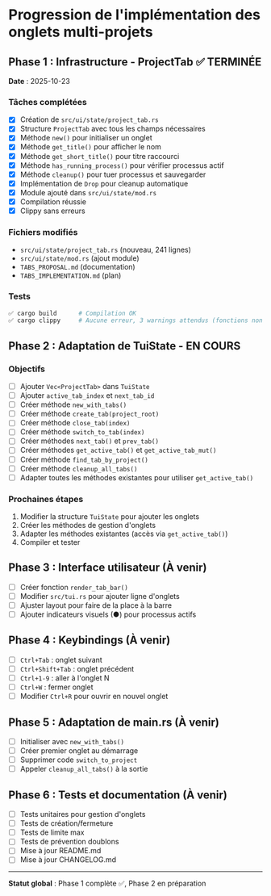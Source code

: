 # Progression de l'implémentation des onglets multi-projets

## Phase 1 : Infrastructure - ProjectTab ✅ TERMINÉE

**Date** : 2025-10-23

### Tâches complétées

- [x] Création de `src/ui/state/project_tab.rs`
- [x] Structure `ProjectTab` avec tous les champs nécessaires
- [x] Méthode `new()` pour initialiser un onglet
- [x] Méthode `get_title()` pour afficher le nom
- [x] Méthode `get_short_title()` pour titre raccourci
- [x] Méthode `has_running_process()` pour vérifier processus actif
- [x] Méthode `cleanup()` pour tuer processus et sauvegarder
- [x] Implémentation de `Drop` pour cleanup automatique
- [x] Module ajouté dans `src/ui/state/mod.rs`
- [x] Compilation réussie
- [x] Clippy sans erreurs

### Fichiers modifiés

- `src/ui/state/project_tab.rs` (nouveau, 241 lignes)
- `src/ui/state/mod.rs` (ajout module)
- `TABS_PROPOSAL.md` (documentation)
- `TABS_IMPLEMENTATION.md` (plan)

### Tests

```bash
✅ cargo build      # Compilation OK
✅ cargo clippy     # Aucune erreur, 3 warnings attendus (fonctions non utilisées)
```

## Phase 2 : Adaptation de TuiState - EN COURS

### Objectifs

- [ ] Ajouter `Vec<ProjectTab>` dans `TuiState`
- [ ] Ajouter `active_tab_index` et `next_tab_id`
- [ ] Créer méthode `new_with_tabs()`
- [ ] Créer méthode `create_tab(project_root)`
- [ ] Créer méthode `close_tab(index)`
- [ ] Créer méthode `switch_to_tab(index)`
- [ ] Créer méthodes `next_tab()` et `prev_tab()`
- [ ] Créer méthodes `get_active_tab()` et `get_active_tab_mut()`
- [ ] Créer méthode `find_tab_by_project()`
- [ ] Créer méthode `cleanup_all_tabs()`
- [ ] Adapter toutes les méthodes existantes pour utiliser `get_active_tab()`

### Prochaines étapes

1. Modifier la structure `TuiState` pour ajouter les onglets
2. Créer les méthodes de gestion d'onglets
3. Adapter les méthodes existantes (accès via `get_active_tab()`)
4. Compiler et tester

## Phase 3 : Interface utilisateur (À venir)

- [ ] Créer fonction `render_tab_bar()`
- [ ] Modifier `src/tui.rs` pour ajouter ligne d'onglets
- [ ] Ajuster layout pour faire de la place à la barre
- [ ] Ajouter indicateurs visuels (●) pour processus actifs

## Phase 4 : Keybindings (À venir)

- [ ] `Ctrl+Tab` : onglet suivant
- [ ] `Ctrl+Shift+Tab` : onglet précédent
- [ ] `Ctrl+1-9` : aller à l'onglet N
- [ ] `Ctrl+W` : fermer onglet
- [ ] Modifier `Ctrl+R` pour ouvrir en nouvel onglet

## Phase 5 : Adaptation de main.rs (À venir)

- [ ] Initialiser avec `new_with_tabs()`
- [ ] Créer premier onglet au démarrage
- [ ] Supprimer code `switch_to_project`
- [ ] Appeler `cleanup_all_tabs()` à la sortie

## Phase 6 : Tests et documentation (À venir)

- [ ] Tests unitaires pour gestion d'onglets
- [ ] Tests de création/fermeture
- [ ] Tests de limite max
- [ ] Tests de prévention doublons
- [ ] Mise à jour README.md
- [ ] Mise à jour CHANGELOG.md

---

**Statut global** : Phase 1 complète ✅, Phase 2 en préparation
